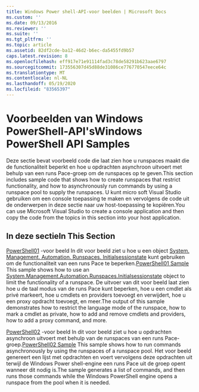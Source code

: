 ```yaml
---
title: Windows Power shell-API-voor beelden | Microsoft Docs
ms.custom: ''
ms.date: 09/13/2016
ms.reviewer: ''
ms.suite: ''
ms.tgt_pltfrm: ''
ms.topic: article
ms.assetid: 82df2cde-ba12-46d2-b6ec-da5455fd9b57
caps.latest.revision: 8
ms.openlocfilehash: eff917e71e91114fad3c78de58291b623aae6797
ms.sourcegitcommit: 173556307d45d88de31086ce776770547eece64c
ms.translationtype: MT
ms.contentlocale: nl-NL
ms.lasthandoff: 05/19/2020
ms.locfileid: "83565397"
---
```

# <a name="windows-powershell-api-samples"></a><span data-ttu-id="a8d07-102">Voorbeelden van Windows PowerShell-API's</span><span class="sxs-lookup"><span data-stu-id="a8d07-102">Windows PowerShell API Samples</span></span>

<span data-ttu-id="a8d07-103">Deze sectie bevat voorbeeld code die laat zien hoe u runspaces maakt die de functionaliteit beperkt en hoe u opdrachten asynchroon uitvoert met behulp van een runs Pace-groep om de runspaces op te geven.</span><span class="sxs-lookup"><span data-stu-id="a8d07-103">This section includes sample code that shows how to create runspaces that restrict functionality, and how to asynchronously run commands by using a runspace pool to supply the runspaces.</span></span> <span data-ttu-id="a8d07-104">U kunt micro soft Visual Studio gebruiken om een console toepassing te maken en vervolgens de code uit de onderwerpen in deze sectie naar uw host-toepassing te kopiëren.</span><span class="sxs-lookup"><span data-stu-id="a8d07-104">You can use Microsoft Visual Studio to create a console application and then copy the code from the topics in this section into your host application.</span></span>

## <a name="in-this-section"></a><span data-ttu-id="a8d07-105">In deze sectie</span><span class="sxs-lookup"><span data-stu-id="a8d07-105">In This Section</span></span>

<span data-ttu-id="a8d07-106">[PowerShell01](./windows-powershell01-sample.md) -voor beeld In dit voor beeld ziet u hoe u een object [System. Management. Automation. Runspaces. Initialsessionstate](/dotnet/api/System.Management.Automation.Runspaces.InitialSessionState) kunt gebruiken om de functionaliteit van een runs Pace te beperken.</span><span class="sxs-lookup"><span data-stu-id="a8d07-106">[PowerShell01 Sample](./windows-powershell01-sample.md) This sample shows how to use an [System.Management.Automation.Runspaces.Initialsessionstate](/dotnet/api/System.Management.Automation.Runspaces.InitialSessionState) object to limit the functionality of a runspace.</span></span> <span data-ttu-id="a8d07-107">De uitvoer van dit voor beeld laat zien hoe u de taal modus van de runs Pace kunt beperken, hoe u een cmdlet als privé markeert, hoe u cmdlets en providers toevoegt en verwijdert, hoe u een proxy opdracht toevoegt, en meer.</span><span class="sxs-lookup"><span data-stu-id="a8d07-107">The output of this sample demonstrates how to restrict the language mode of the runspace, how to mark a cmdlet as private, how to add and remove cmdlets and providers, how to add a proxy command, and more.</span></span>

<span data-ttu-id="a8d07-108">[PowerShell02](./windows-powershell02-sample.md) -voor beeld In dit voor beeld ziet u hoe u opdrachten asynchroon uitvoert met behulp van de runspaces van een runs Pace-groep.</span><span class="sxs-lookup"><span data-stu-id="a8d07-108">[PowerShell02 Sample](./windows-powershell02-sample.md) This sample shows how to run commands asynchronously by using the runspaces of a runspace pool.</span></span> <span data-ttu-id="a8d07-109">Het voor beeld genereert een lijst met opdrachten en voert vervolgens deze opdrachten uit terwijl de Windows Power shell-engine een runs Pace uit de groep opent wanneer dit nodig is.</span><span class="sxs-lookup"><span data-stu-id="a8d07-109">The sample generates a list of commands, and then runs those commands while the Windows PowerShell engine opens a runspace from the pool when it is needed.</span></span>

